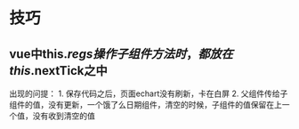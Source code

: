 # 技巧

## vue中this.$regs操作子组件方法时，都放在this.$nextTick之中
出现的问提：
    1. 保存代码之后，页面echart没有刷新，卡在白屏
    2. 父组件传给子组件的值，没有更新，一个饿了么日期组件，清空的时候，子组件的值保留在上一个值，没有收到清空的值
